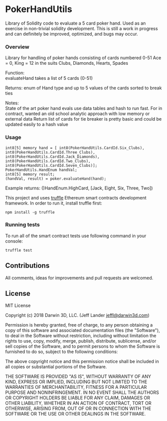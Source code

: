 # PokerHandUtils

Library of Solidity code to evaluate a 5 card poker hand.
Used as an exercise in non-trivial solidity development.
This is still a work in progress and can definitely be improved, optimized, and bugs may occur.

### Overview

Library for handling of poker hands consisting of cards numbered 0-51
Ace = 0, King = 12 in the suits Clubs, Diamonds, Hearts, Spades

Function: 	
evaluateHand takes a list of 5 cards (0-51)

Returns:
enum of Hand type and up to 5 values of the cards sorted to break ties

Notes: 		
State of the art poker hand evals use data tables and hash to run fast.
For in contract, wanted an old school analytic approach with low memory or external data
Return list of cards for tie breaker is pretty basic and could be updated easily to a hash value

### Usage

    int8[5] memory hand = [ int8(PokerHandUtils.CardId.Six_Clubs), int8(PokerHandUtils.CardId.Three_Clubs), int8(PokerHandUtils.CardId.Jack_Diamonds), int8(PokerHandUtils.CardId.Two_Clubs), int8(PokerHandUtils.CardId.Seven_Clubs)];
    PokerHandUtils.HandEnum handVal;
    int8[5] memory result;
    (handVal, result) = poker.evaluateHand(hand);

Example returns:
    ()HandEnum.HighCard, [Jack, Eight, Six, Three, Two])

This project and uses [truffle](https://github.com/trufflesuite/truffle) Ethereum smart contracts development framework. In order to run it, install truffle first:

    npm install -g truffle

### Running tests

To run all of the smart contract tests use following command in your console:

    truffle test

## Contributions

All comments, ideas for improvements and pull requests are welcomed.

## License

MIT License

Copyright (c) 2018 Darwin 3D, LLC. (Jeff Lander jeffl@darwin3d.com)

Permission is hereby granted, free of charge, to any person obtaining a copy
of this software and associated documentation files (the "Software"), to deal
in the Software without restriction, including without limitation the rights
to use, copy, modify, merge, publish, distribute, sublicense, and/or sell
copies of the Software, and to permit persons to whom the Software is
furnished to do so, subject to the following conditions:

The above copyright notice and this permission notice shall be included in all
copies or substantial portions of the Software.

THE SOFTWARE IS PROVIDED "AS IS", WITHOUT WARRANTY OF ANY KIND, EXPRESS OR
IMPLIED, INCLUDING BUT NOT LIMITED TO THE WARRANTIES OF MERCHANTABILITY,
FITNESS FOR A PARTICULAR PURPOSE AND NONINFRINGEMENT. IN NO EVENT SHALL THE
AUTHORS OR COPYRIGHT HOLDERS BE LIABLE FOR ANY CLAIM, DAMAGES OR OTHER
LIABILITY, WHETHER IN AN ACTION OF CONTRACT, TORT OR OTHERWISE, ARISING FROM,
OUT OF OR IN CONNECTION WITH THE SOFTWARE OR THE USE OR OTHER DEALINGS IN THE
SOFTWARE.